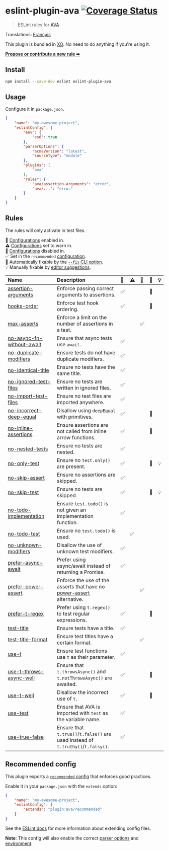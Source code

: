 # eslint-plugin-ava [![Coverage Status](https://coveralls.io/repos/github/avajs/eslint-plugin-ava/badge.svg?branch=main)](https://coveralls.io/github/avajs/eslint-plugin-ava?branch=main)

> ESLint rules for [AVA](https://avajs.dev)

Translations: [Français](https://github.com/avajs/ava-docs/blob/main/fr_FR/related/eslint-plugin-ava/readme.md)

This plugin is bundled in [XO](https://github.com/xojs/xo). No need to do anything if you're using it.

[**Propose or contribute a new rule ➡**](.github/contributing.md)

## Install

```sh
npm install --save-dev eslint eslint-plugin-ava
```

## Usage

Configure it in `package.json`.

```json
{
	"name": "my-awesome-project",
	"eslintConfig": {
		"env": {
			"es6": true
		},
		"parserOptions": {
			"ecmaVersion": "latest",
			"sourceType": "module"
		},
		"plugins": [
			"ava"
		],
		"rules": {
			"ava/assertion-arguments": "error",
			"ava/...": "error"
        }
    }
}
```

## Rules

The rules will only activate in test files.

<!-- begin auto-generated rules list -->

💼 [Configurations](https://github.com/avajs/eslint-plugin-ava#recommended-config) enabled in.\
⚠️ [Configurations](https://github.com/avajs/eslint-plugin-ava#recommended-config) set to warn in.\
🚫 [Configurations](https://github.com/avajs/eslint-plugin-ava#recommended-config) disabled in.\
✅ Set in the `recommended` [configuration](https://github.com/avajs/eslint-plugin-ava#recommended-config).\
🔧 Automatically fixable by the [`--fix` CLI option](https://eslint.org/docs/user-guide/command-line-interface#--fix).\
💡 Manually fixable by [editor suggestions](https://eslint.org/docs/latest/use/core-concepts#rule-suggestions).

| Name                                                                 | Description                                                                                                              | 💼 | ⚠️ | 🚫 | 🔧 | 💡 |
| :------------------------------------------------------------------- | :----------------------------------------------------------------------------------------------------------------------- | :- | :- | :- | :- | :- |
| [assertion-arguments](docs/rules/assertion-arguments.md)             | Enforce passing correct arguments to assertions.                                                                         | ✅  |    |    | 🔧 |    |
| [hooks-order](docs/rules/hooks-order.md)                             | Enforce test hook ordering.                                                                                              | ✅  |    |    | 🔧 |    |
| [max-asserts](docs/rules/max-asserts.md)                             | Enforce a limit on the number of assertions in a test.                                                                   |    |    | ✅  |    |    |
| [no-async-fn-without-await](docs/rules/no-async-fn-without-await.md) | Ensure that async tests use `await`.                                                                                     | ✅  |    |    |    |    |
| [no-duplicate-modifiers](docs/rules/no-duplicate-modifiers.md)       | Ensure tests do not have duplicate modifiers.                                                                            | ✅  |    |    |    |    |
| [no-identical-title](docs/rules/no-identical-title.md)               | Ensure no tests have the same title.                                                                                     | ✅  |    |    |    |    |
| [no-ignored-test-files](docs/rules/no-ignored-test-files.md)         | Ensure no tests are written in ignored files.                                                                            | ✅  |    |    |    |    |
| [no-import-test-files](docs/rules/no-import-test-files.md)           | Ensure no test files are imported anywhere.                                                                              | ✅  |    |    |    |    |
| [no-incorrect-deep-equal](docs/rules/no-incorrect-deep-equal.md)     | Disallow using `deepEqual` with primitives.                                                                              | ✅  |    |    | 🔧 |    |
| [no-inline-assertions](docs/rules/no-inline-assertions.md)           | Ensure assertions are not called from inline arrow functions.                                                            | ✅  |    |    | 🔧 |    |
| [no-nested-tests](docs/rules/no-nested-tests.md)                     | Ensure no tests are nested.                                                                                              | ✅  |    |    |    |    |
| [no-only-test](docs/rules/no-only-test.md)                           | Ensure no `test.only()` are present.                                                                                     | ✅  |    |    | 🔧 | 💡 |
| [no-skip-assert](docs/rules/no-skip-assert.md)                       | Ensure no assertions are skipped.                                                                                        | ✅  |    |    |    |    |
| [no-skip-test](docs/rules/no-skip-test.md)                           | Ensure no tests are skipped.                                                                                             | ✅  |    |    | 🔧 | 💡 |
| [no-todo-implementation](docs/rules/no-todo-implementation.md)       | Ensure `test.todo()` is not given an implementation function.                                                            | ✅  |    |    |    |    |
| [no-todo-test](docs/rules/no-todo-test.md)                           | Ensure no `test.todo()` is used.                                                                                         |    | ✅  |    |    |    |
| [no-unknown-modifiers](docs/rules/no-unknown-modifiers.md)           | Disallow the use of unknown test modifiers.                                                                              | ✅  |    |    |    |    |
| [prefer-async-await](docs/rules/prefer-async-await.md)               | Prefer using async/await instead of returning a Promise.                                                                 | ✅  |    |    |    |    |
| [prefer-power-assert](docs/rules/prefer-power-assert.md)             | Enforce the use of the asserts that have no [power-assert](https://github.com/power-assert-js/power-assert) alternative. |    |    | ✅  |    |    |
| [prefer-t-regex](docs/rules/prefer-t-regex.md)                       | Prefer using `t.regex()` to test regular expressions.                                                                    | ✅  |    |    | 🔧 |    |
| [test-title](docs/rules/test-title.md)                               | Ensure tests have a title.                                                                                               | ✅  |    |    |    |    |
| [test-title-format](docs/rules/test-title-format.md)                 | Ensure test titles have a certain format.                                                                                |    |    | ✅  |    |    |
| [use-t](docs/rules/use-t.md)                                         | Ensure test functions use `t` as their parameter.                                                                        | ✅  |    |    |    |    |
| [use-t-throws-async-well](docs/rules/use-t-throws-async-well.md)     | Ensure that `t.throwsAsync()` and `t.notThrowsAsync()` are awaited.                                                      | ✅  |    |    | 🔧 |    |
| [use-t-well](docs/rules/use-t-well.md)                               | Disallow the incorrect use of `t`.                                                                                       | ✅  |    |    | 🔧 |    |
| [use-test](docs/rules/use-test.md)                                   | Ensure that AVA is imported with `test` as the variable name.                                                            | ✅  |    |    |    |    |
| [use-true-false](docs/rules/use-true-false.md)                       | Ensure that `t.true()`/`t.false()` are used instead of `t.truthy()`/`t.falsy()`.                                         | ✅  |    |    |    |    |

<!-- end auto-generated rules list -->

## Recommended config

This plugin exports a [`recommended` config](index.js) that enforces good practices.

Enable it in your `package.json` with the `extends` option:

```json
{
	"name": "my-awesome-project",
	"eslintConfig": {
		"extends": "plugin:ava/recommended"
	}
}
```

See the [ESLint docs](https://eslint.org/docs/user-guide/configuring#extending-configuration-files) for more information about extending config files.

**Note**: This config will also enable the correct [parser options](https://eslint.org/docs/user-guide/configuring#specifying-parser-options) and [environment](https://eslint.org/docs/user-guide/configuring#specifying-environments).
